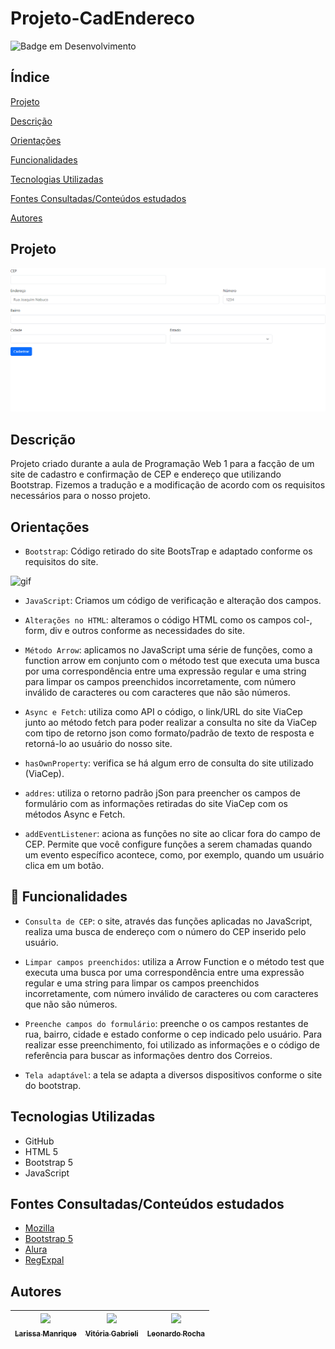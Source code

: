 # Projeto-CadEndereco

![Badge em Desenvolvimento](http://img.shields.io/static/v1?label=STATUS&message=EM%20DESENVOLVIMENTO&color=GREEN&style=for-the-badge)

## Índice

[Projeto](https://github.com/vickieww/Projeto-CadEndereco#projeto)

[Descrição](https://github.com/vickieww/Projeto-CadEndereco/blob/main/README.md#descri%C3%A7%C3%A3o)

[Orientações](https://github.com/vickieww/Projeto-CadEndereco#orienta%C3%A7%C3%B5es)

[Funcionalidades](https://github.com/vickieww/Projeto-CadEndereco#-funcionalidades)

[Tecnologias Utilizadas](https://github.com/vickieww/Projeto-CadEndereco/blob/main/README.md#tecnologias-utilizadas)

[Fontes Consultadas/Conteúdos estudados](https://github.com/vickieww/Projeto-CadEndereco#fontes-consultadasconte%C3%BAdos-estudados)

[Autores](https://github.com/vickieww/Projeto-CadEndereco#autores)


## Projeto

![img](imgs/telaEnd.png)    


## Descrição  

Projeto criado durante a aula de Programação Web 1 para a facção de um site de cadastro e confirmação de CEP e endereço que utilizando Bootstrap. Fizemos a tradução e a modificação de acordo com os requisitos necessários para o nosso projeto. 

## Orientações




- `Bootstrap`: Código retirado do site BootsTrap e adaptado conforme os requisitos do site. 
 
 ![gif](imgs/telaBootstrap.gif)  



- `JavaScript`: Criamos um código de verificação e alteração dos campos.

- `Alterações no HTML`: alteramos o código HTML como os campos col-, form, div e outros conforme as necessidades do site.

- `Método Arrow`: aplicamos no JavaScript uma série de funções, como a function arrow em conjunto com o método test que executa uma busca por uma correspondência entre uma expressão regular e uma string para limpar os campos preenchidos incorretamente, com número inválido de caracteres ou com caracteres que não são números.
 
- `Async e Fetch`: utiliza como API o código, o link/URL do site ViaCep junto ao método fetch para poder realizar a consulta no site da ViaCep com tipo de retorno json como formato/padrão de texto de resposta e retorná-lo ao usuário do nosso site. 

- `hasOwnProperty`: verifica se há algum erro de consulta do site utilizado (ViaCep).

- `addres`: utiliza o retorno padrão jSon para preencher os campos de formulário com as informações retiradas do site ViaCep com os métodos Async e Fetch.

- `addEventListener`: aciona as funções no site ao clicar fora do campo de CEP. Permite que você configure funções a serem chamadas quando um evento específico acontece, como, por exemplo, quando um usuário clica em um botão. 

## 🔧 Funcionalidades



- `Consulta de CEP`: o site, através das funções aplicadas no JavaScript, realiza uma busca de endereço com o número do CEP inserido pelo usuário.
  
- `Limpar campos preenchidos`: utiliza a Arrow Function e o método test que executa uma busca por uma correspondência entre uma expressão regular e uma string para limpar os campos preenchidos incorretamente, com número inválido de caracteres ou com caracteres que não são números.

- `Preenche campos do formulário`: preenche o os campos restantes de rua, bairro, cidade e estado conforme o cep indicado pelo usuário. Para realizar esse preenchimento, foi utilizado as informações e o código de referência para buscar as informações dentro dos Correios. 

- `Tela adaptável`: a tela se adapta a diversos dispositivos conforme o site do bootstrap.
  


## Tecnologias Utilizadas
- GitHub
- HTML 5
- Bootstrap 5
- JavaScript

## Fontes Consultadas/Conteúdos estudados

 * [Mozilla](https://developer.mozilla.org/pt-BR/docs/Learn/JavaScript/First_steps/Arrays)
 * [Bootstrap 5](https://getbootstrap.com/docs/5.3/forms/layout/)
 * [Alura](https://cursos.alura.com.br/forum/topico-array-130461)
 * [RegExpal](https://www.regexpal.com/)

## Autores

|  [<img loading="lazy" src="https://avatars.githubusercontent.com/u/127845865?v=4" width=115><br><sub>Larissa Manrique</sub>](https://github.com/larissassk) | [<img loading="lazy" src="https://avatars.githubusercontent.com/u/127845411?v=4" width=115><br><sub>Vitória Gabrieli </sub>](https://github.com/vickieww) | [<img loading="lazy" src="https://avatars.githubusercontent.com/u/86802310?v=4" width=115><br><sub>Leonardo Rocha </sub>](https://github.com/LeonardoRochaMarista) |
| :---: | :---: | :---: |


